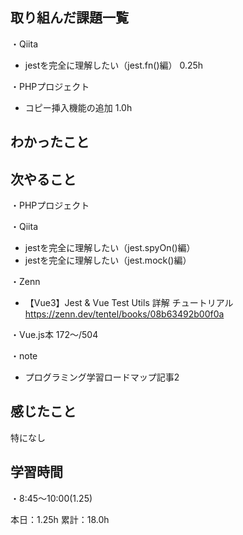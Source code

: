 
## 取り組んだ課題一覧
・Qiita
- jestを完全に理解したい（jest.fn()編） 0.25h

・PHPプロジェクト
- コピー挿入機能の追加 1.0h

## わかったこと


## 次やること
・PHPプロジェクト

・Qiita
- jestを完全に理解したい（jest.spyOn()編）
- jestを完全に理解したい（jest.mock()編）

・Zenn
- 【Vue3】Jest & Vue Test Utils 詳解 チュートリアル  
https://zenn.dev/tentel/books/08b63492b00f0a

・Vue.js本 172〜/504

・note  
- プログラミング学習ロードマップ記事2

## 感じたこと
特になし

## 学習時間
・8:45〜10:00(1.25)  

本日：1.25h 
累計：18.0h
